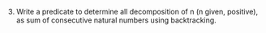 3. Write a predicate to determine all decomposition of n (n given, positive), as sum of consecutive natural 
numbers using backtracking.